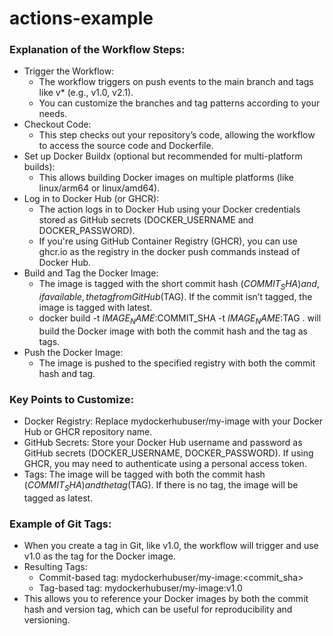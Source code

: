 # actions-example

### Explanation of the Workflow Steps:
- Trigger the Workflow:
  - The workflow triggers on push events to the main branch and tags like v* (e.g., v1.0, v2.1).
  - You can customize the branches and tag patterns according to your needs.
- Checkout Code:
  - This step checks out your repository’s code, allowing the workflow to access the source code and Dockerfile.
- Set up Docker Buildx (optional but recommended for multi-platform builds):
  - This allows building Docker images on multiple platforms (like linux/arm64 or linux/amd64).
- Log in to Docker Hub (or GHCR):
  - The action logs in to Docker Hub using your Docker credentials stored as GitHub secrets (DOCKER_USERNAME and DOCKER_PASSWORD).
  - If you're using GitHub Container Registry (GHCR), you can use ghcr.io as the registry in the docker push commands instead of Docker Hub.
- Build and Tag the Docker Image:
  - The image is tagged with the short commit hash ($COMMIT_SHA) and, if available, the tag from GitHub ($TAG). If the commit isn’t tagged, the image is tagged with latest.
  - docker build -t $IMAGE_NAME:$COMMIT_SHA -t $IMAGE_NAME:$TAG . will build the Docker image with both the commit hash and the tag as tags.
- Push the Docker Image:
  - The image is pushed to the specified registry with both the commit hash and tag.

### Key Points to Customize:
- Docker Registry: Replace mydockerhubuser/my-image with your Docker Hub or GHCR repository name.
- GitHub Secrets: Store your Docker Hub username and password as GitHub secrets (DOCKER_USERNAME, DOCKER_PASSWORD). If using GHCR, you may need to authenticate using a personal access token.
- Tags: The image will be tagged with both the commit hash ($COMMIT_SHA) and the tag ($TAG). If there is no tag, the image will be tagged as latest.

### Example of Git Tags:
- When you create a tag in Git, like v1.0, the workflow will trigger and use v1.0 as the tag for the Docker image.
- Resulting Tags:
  - Commit-based tag: mydockerhubuser/my-image:<commit_sha>
  - Tag-based tag: mydockerhubuser/my-image:v1.0
- This allows you to reference your Docker images by both the commit hash and version tag, which can be useful for reproducibility and versioning.
